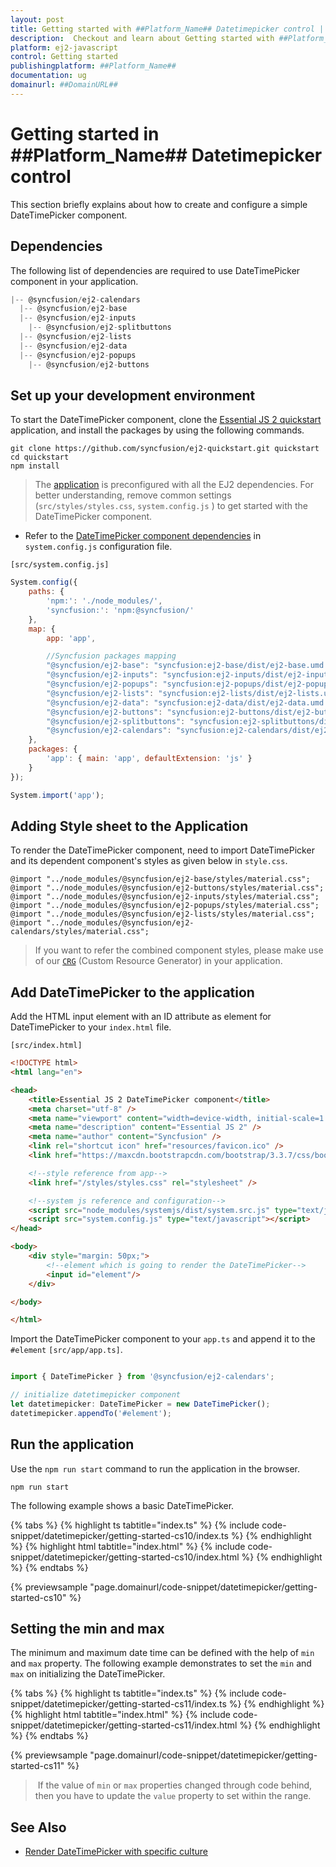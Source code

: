 ```yaml
---
layout: post
title: Getting started with ##Platform_Name## Datetimepicker control | Syncfusion
description:  Checkout and learn about Getting started with ##Platform_Name## Datetimepicker control of Syncfusion Essential JS 2 and more details.
platform: ej2-javascript
control: Getting started 
publishingplatform: ##Platform_Name##
documentation: ug
domainurl: ##DomainURL##
---
```


# Getting started in ##Platform_Name## Datetimepicker control

This section briefly explains about how to create and configure a simple DateTimePicker
component.

## Dependencies

The following list of dependencies are required to use DateTimePicker component in your application.

```javascript
|-- @syncfusion/ej2-calendars
  |-- @syncfusion/ej2-base
  |-- @syncfusion/ej2-inputs
    |-- @syncfusion/ej2-splitbuttons
  |-- @syncfusion/ej2-lists
  |-- @syncfusion/ej2-data
  |-- @syncfusion/ej2-popups
    |-- @syncfusion/ej2-buttons
```

## Set up your development environment

To start the DateTimePicker component, clone the [Essential JS 2 quickstart](https://github.com/syncfusion/ej2-quickstart.git) application, and
install the packages by using the following commands.

```
git clone https://github.com/syncfusion/ej2-quickstart.git quickstart
cd quickstart
npm install
```

> The [application](https://github.com/syncfusion/ej2-quickstart.git) is preconfigured with all the EJ2 dependencies. For better understanding, remove common settings (`src/styles/styles.css`, `system.config.js` ) to get started with the DateTimePicker component.

* Refer to the [DateTimePicker component dependencies](./getting-started#dependencies) in `system.config.js` configuration file.

`[src/system.config.js]`

```js
System.config({
    paths: {
        'npm:': './node_modules/',
        'syncfusion:': 'npm:@syncfusion/'
    },
    map: {
        app: 'app',

        //Syncfusion packages mapping
        "@syncfusion/ej2-base": "syncfusion:ej2-base/dist/ej2-base.umd.min.js",
        "@syncfusion/ej2-inputs": "syncfusion:ej2-inputs/dist/ej2-inputs.umd.min.js",
        "@syncfusion/ej2-popups": "syncfusion:ej2-popups/dist/ej2-popups.umd.min.js",
        "@syncfusion/ej2-lists": "syncfusion:ej2-lists/dist/ej2-lists.umd.min.js",
        "@syncfusion/ej2-data": "syncfusion:ej2-data/dist/ej2-data.umd.min.js",
        "@syncfusion/ej2-buttons": "syncfusion:ej2-buttons/dist/ej2-buttons.umd.min.js",
        "@syncfusion/ej2-splitbuttons": "syncfusion:ej2-splitbuttons/dist/ej2-splitbuttons.umd.min.js",
        "@syncfusion/ej2-calendars": "syncfusion:ej2-calendars/dist/ej2-calendars.umd.min.js",
    },
    packages: {
        'app': { main: 'app', defaultExtension: 'js' }
    }
});

System.import('app');
```

## Adding Style sheet to the Application

To render the DateTimePicker component, need to import DateTimePicker and its dependent component's styles as given below in `style.css`.

```
@import "../node_modules/@syncfusion/ej2-base/styles/material.css";
@import "../node_modules/@syncfusion/ej2-buttons/styles/material.css";
@import "../node_modules/@syncfusion/ej2-inputs/styles/material.css";
@import "../node_modules/@syncfusion/ej2-popups/styles/material.css";
@import "../node_modules/@syncfusion/ej2-lists/styles/material.css";
@import "../node_modules/@syncfusion/ej2-calendars/styles/material.css";
```

> If you want to refer the combined component styles, please make use of our [`CRG`](https://crg.syncfusion.com/) (Custom Resource Generator) in your application.

## Add DateTimePicker to the application

Add the HTML input element with an ID attribute as element for DateTimePicker to your `index.html` file.

`[src/index.html]`

```html
<!DOCTYPE html>
<html lang="en">

<head>
    <title>Essential JS 2 DateTimePicker component</title>
    <meta charset="utf-8" />
    <meta name="viewport" content="width=device-width, initial-scale=1.0, user-scalable=no" />
    <meta name="description" content="Essential JS 2" />
    <meta name="author" content="Syncfusion" />
    <link rel="shortcut icon" href="resources/favicon.ico" />
    <link href="https://maxcdn.bootstrapcdn.com/bootstrap/3.3.7/css/bootstrap.min.css" rel="stylesheet" />

    <!--style reference from app-->
    <link href="/styles/styles.css" rel="stylesheet" />

    <!--system js reference and configuration-->
    <script src="node_modules/systemjs/dist/system.src.js" type="text/javascript"></script>
    <script src="system.config.js" type="text/javascript"></script>
</head>

<body>
    <div style="margin: 50px;">
        <!--element which is going to render the DateTimePicker-->
        <input id="element"/>
    </div>

</body>

</html>
```

Import the  DateTimePicker component to your `app.ts` and append it to the `#element`
`[src/app/app.ts]`.

```ts

import { DateTimePicker } from '@syncfusion/ej2-calendars';

// initialize datetimepicker component
let datetimepicker: DateTimePicker = new DateTimePicker();
datetimepicker.appendTo('#element');

```

## Run the application

Use the `npm run start` command to run the application in the browser.

```
npm run start
```

The following example shows a basic DateTimePicker.

{% tabs %}
{% highlight ts tabtitle="index.ts" %}
{% include code-snippet/datetimepicker/getting-started-cs10/index.ts %}
{% endhighlight %}
{% highlight html tabtitle="index.html" %}
{% include code-snippet/datetimepicker/getting-started-cs10/index.html %}
{% endhighlight %}
{% endtabs %}
          
{% previewsample "page.domainurl/code-snippet/datetimepicker/getting-started-cs10" %}

## Setting the min and max

The minimum and maximum date time can be defined with the help of `min` and `max` property. The following example demonstrates to set the `min` and `max` on initializing the DateTimePicker.

{% tabs %}
{% highlight ts tabtitle="index.ts" %}
{% include code-snippet/datetimepicker/getting-started-cs11/index.ts %}
{% endhighlight %}
{% highlight html tabtitle="index.html" %}
{% include code-snippet/datetimepicker/getting-started-cs11/index.html %}
{% endhighlight %}
{% endtabs %}
          
{% previewsample "page.domainurl/code-snippet/datetimepicker/getting-started-cs11" %}
> If the value of `min` or `max` properties changed through code behind, then you have to update the `value` property to set within the range.

## See Also

* [Render DateTimePicker with specific culture](./globalization)
